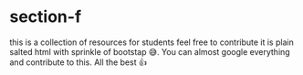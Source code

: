 # section-f
this is a collection of resources for students 
feel free to contribute it is plain salted html with sprinkle of bootstap 😅. 
You can almost google everything and contribute to this. 
All the best 👍

